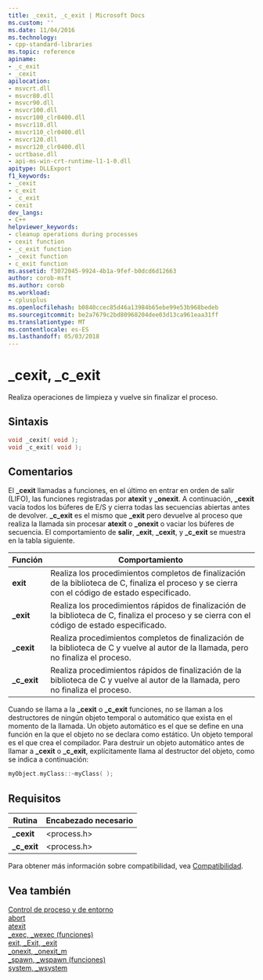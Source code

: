 ```yaml
---
title: _cexit, _c_exit | Microsoft Docs
ms.custom: ''
ms.date: 11/04/2016
ms.technology:
- cpp-standard-libraries
ms.topic: reference
apiname:
- _c_exit
- _cexit
apilocation:
- msvcrt.dll
- msvcr80.dll
- msvcr90.dll
- msvcr100.dll
- msvcr100_clr0400.dll
- msvcr110.dll
- msvcr110_clr0400.dll
- msvcr120.dll
- msvcr120_clr0400.dll
- ucrtbase.dll
- api-ms-win-crt-runtime-l1-1-0.dll
apitype: DLLExport
f1_keywords:
- _cexit
- c_exit
- _c_exit
- cexit
dev_langs:
- C++
helpviewer_keywords:
- cleanup operations during processes
- cexit function
- _c_exit function
- _cexit function
- c_exit function
ms.assetid: f3072045-9924-4b1a-9fef-b0dcd6d12663
author: corob-msft
ms.author: corob
ms.workload:
- cplusplus
ms.openlocfilehash: b0840ccec85d46a13984b65ebe99e53b968bedeb
ms.sourcegitcommit: be2a7679c2bd80968204dee03d13ca961eaa31ff
ms.translationtype: MT
ms.contentlocale: es-ES
ms.lasthandoff: 05/03/2018
---
```

# <a name="cexit-cexit"></a>_cexit, _c_exit

Realiza operaciones de limpieza y vuelve sin finalizar el proceso.

## <a name="syntax"></a>Sintaxis

```C
void _cexit( void );
void _c_exit( void );
```

## <a name="remarks"></a>Comentarios

El **_cexit** llamadas a funciones, en el último en entrar en orden de salir (LIFO), las funciones registradas por **atexit** y **_onexit**. A continuación, **_cexit** vacía todos los búferes de E/S y cierra todas las secuencias abiertas antes de devolver. **_c_exit** es el mismo que **_exit** pero devuelve al proceso que realiza la llamada sin procesar **atexit** o **_onexit** o vaciar los búferes de secuencia. El comportamiento de **salir**, **_exit**, **_cexit**, y **_c_exit** se muestra en la tabla siguiente.

|Función|Comportamiento|
|--------------|--------------|
|**exit**|Realiza los procedimientos completos de finalización de la biblioteca de C, finaliza el proceso y se cierra con el código de estado especificado.|
|**_exit**|Realiza los procedimientos rápidos de finalización de la biblioteca de C, finaliza el proceso y se cierra con el código de estado especificado.|
|**_cexit**|Realiza procedimientos completos de finalización de la biblioteca de C y vuelve al autor de la llamada, pero no finaliza el proceso.|
|**_c_exit**|Realiza procedimientos rápidos de finalización de la biblioteca de C y vuelve al autor de la llamada, pero no finaliza el proceso.|

Cuando se llama a la **_cexit** o **_c_exit** funciones, no se llaman a los destructores de ningún objeto temporal o automático que exista en el momento de la llamada. Un objeto automático es el que se define en una función en la que el objeto no se declara como estático. Un objeto temporal es el que crea el compilador. Para destruir un objeto automático antes de llamar a **_cexit** o **_c_exit**, explícitamente llama al destructor del objeto, como se indica a continuación:

```cpp
myObject.myClass::~myClass( );
```

## <a name="requirements"></a>Requisitos

|Rutina|Encabezado necesario|
|-------------|---------------------|
|**_cexit**|\<process.h>|
|**_c_exit**|\<process.h>|

Para obtener más información sobre compatibilidad, vea [Compatibilidad](../../c-runtime-library/compatibility.md).

## <a name="see-also"></a>Vea también

[Control de proceso y de entorno](../../c-runtime-library/process-and-environment-control.md)<br/>
[abort](abort.md)<br/>
[atexit](atexit.md)<br/>
[_exec, _wexec (funciones)](../../c-runtime-library/exec-wexec-functions.md)<br/>
[exit, _Exit, _exit](exit-exit-exit.md)<br/>
[_onexit, _onexit_m](onexit-onexit-m.md)<br/>
[_spawn, _wspawn (funciones)](../../c-runtime-library/spawn-wspawn-functions.md)<br/>
[system, _wsystem](system-wsystem.md)<br/>
